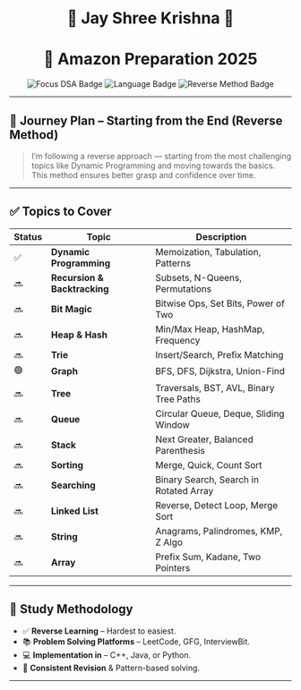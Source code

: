 <h1 align="center">🚀 Jay Shree Krishna 🙏</h1>
<h1 align="center">🛒 Amazon Preparation 2025</h1>

<p align="center">
  <img src="https://img.shields.io/badge/Focus-DSA-blue?style=for-the-badge" alt="Focus DSA Badge"/>
  <img src="https://img.shields.io/badge/Language-C++%2FJava%2FPython-green?style=for-the-badge" alt="Language Badge"/>
  <img src="https://img.shields.io/badge/Method-Reverse%20Path-orange?style=for-the-badge" alt="Reverse Method Badge"/>
</p>

---

## 📌 Journey Plan – Starting from the End (Reverse Method)

> I’m following a reverse approach — starting from the most challenging topics like Dynamic Programming and moving towards the basics. This method ensures better grasp and confidence over time.

---

## ✅ Topics to Cover

| Status | Topic                      | Description                              |
|--------|----------------------------|------------------------------------------|
| ✅     | **Dynamic Programming**     | Memoization, Tabulation, Patterns        |
| 🔜     | **Recursion & Backtracking**| Subsets, N-Queens, Permutations          |
| 🔜     | **Bit Magic**               | Bitwise Ops, Set Bits, Power of Two      |
| 🔜     | **Heap & Hash**             | Min/Max Heap, HashMap, Frequency         |
| 🔜     | **Trie**                    | Insert/Search, Prefix Matching           |
| 🟢     | **Graph**                   | BFS, DFS, Dijkstra, Union-Find           |
| 🔜     | **Tree**                    | Traversals, BST, AVL, Binary Tree Paths  |
| 🔜     | **Queue**                   | Circular Queue, Deque, Sliding Window    |
| 🔜     | **Stack**                   | Next Greater, Balanced Parenthesis       |
| 🔜     | **Sorting**                 | Merge, Quick, Count Sort                 |
| 🔜     | **Searching**               | Binary Search, Search in Rotated Array   |
| 🔜     | **Linked List**             | Reverse, Detect Loop, Merge Sort         |
| 🔜     | **String**                  | Anagrams, Palindromes, KMP, Z Algo       |
| 🔜     | **Array**                   | Prefix Sum, Kadane, Two Pointers         |

---

## 🧠 Study Methodology

- ✅ **Reverse Learning** – Hardest to easiest.
- 📚 **Problem Solving Platforms** – LeetCode, GFG, InterviewBit.
- 💻 **Implementation in** – C++, Java, or Python.
- 🔁 **Consistent Revision** & Pattern-based solving.

---

